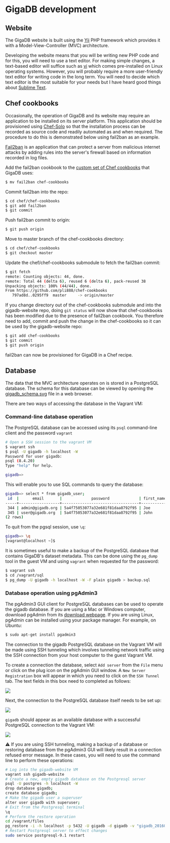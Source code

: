 # GigaDB development

## Website

The GigaDB website is built using the [Yii](http://www.yiiframework.com)
PHP framework which provides it with a Model-View-Controller (MVC)
architecture.

Developing the website means that you will be writing new PHP code and
for this, you will need to use a text editor. For making simple changes,
a text-based editor will suffice such as [vi](https://en.wikipedia.org/wiki/Vi)
which comes pre-installed on Linux operating systems. However, you will
probably require a more user-friendly text editor for writing code in
the long term. You will need to decide which text editor is the most
suitable for your needs but I have heard good things about
[Sublime Text](https://www.sublimetext.com).

## Chef cookbooks

Occasionally, the operation of GigaDB and its website may require an 
application to be installed on its server platform. This application
should be provisioned using [Chef-Solo](https://docs.chef.io/chef_solo.html)
so that the installation process can be recorded as source code and 
readily automated as and when required. The procedure to do this is
demonstrated below using fail2ban as an example.

[Fail2ban](http://www.fail2ban.org) is an application that can protect a
server from malicious internet attacks by adding rules into the server's
firewall based on information recorded in log files.

Add the fail2ban cookbook to the [custom set of Chef cookbooks](https://github.com/pli888/chef-cookbooks)
that GigaDB uses:

```bash
$ mv fail2ban chef-cookbooks
```

Commit fail2ban into the repo:

```bash
$ cd chef/chef-cookbooks
$ git add fail2ban
$ git commit
```

Push fail2ban commit to origin:

```bash
$ git push origin
```

Move to master branch of the chef-cookbooks directory:

```bash
$ cd chef/chef-cookbooks
$ git checkout master
```

Update the chef/chef-cookbooks submodule to fetch the fail2ban commit:

```bash
$ git fetch
remote: Counting objects: 44, done.
remote: Total 44 (delta 6), reused 6 (delta 6), pack-reused 38
Unpacking objects: 100% (44/44), done.
From https://github.com/pli888/chef-cookbooks
   797ad8d..0295ff9  master     -> origin/master
```

If you change directory out of the chef-cookbooks submodule and into the
gigadb-website repo, doing `git status` will now show that
chef-cookbooks has been modified due to the presence of fail2ban
cookbook. You therefore need to add, commit and
push the change in the chef-cookbooks so it can be used by the 
gigadb-website repo:

```bash
$ git add chef-cookbooks
$ git commit
$ git push origin
```

fail2ban can now be provisioned for GigaDB in a Chef recipe.

## Database

The data that the MVC architecture operates on is stored in a
PostgreSQL database. The schema for this database can be viewed by
opening the [gigadb_schema.svg](../sql/gigadb_schema.svg) file in a
web browser.

There are two ways of accessing the database in the Vagrant VM:

### Command-line database operation

The PostgreSQL database can be accessed using its `psql` command-line
client and the password `vagrant`

```bash
# Open a SSH session to the vagrant VM
$ vagrant ssh
$ psql -U gigadb -h localhost -W
Password for user gigadb:
psql (8.4.20)
Type "help" for help.

gigadb=>
```

This will enable you to use SQL commands to query the database:

```bash
gigadb=> select * from gigadb_user;
 id  |      email       |             password             | first_name | last_name | affiliation | role  | is_activated | newsletter | previous_newsletter_state | facebook_id | twitter_id | linkedin_id | google_id |    username     | orcid_id | preferred_link
-----+------------------+----------------------------------+------------+-----------+-------------+-------+--------------+------------+---------------------------+-------------+------------+-------------+-----------+-----------------+----------+----------------
 344 | admin@gigadb.org | 5a4f75053077a32e681f81daa8792f95 | Joe        | Bloggs    | BGI         | admin | t            | f          | t            |             |            |             |           | test@gigadb.org |          | EBI
 345 | user@gigadb.org  | 5a4f75053077a32e681f81daa8792f95 | John       | Smith     | BGI         | user  | t            | f          | t            |             |            |             |           | user@gigadb.org |          | EBI
(2 rows)

```

To quit from the pgsql session, use `\q`:

```bash
gigadb=> \q
[vagrant@localhost ~]$

```

It is sometimes useful to make a backup of the PostgreSQL database
that contains GigaDB's dataset metadata. This can be done using the
`pg_dump` tool in the guest VM and using `vagrant` when requested for
the password:

```bash
$ vagrant ssh
$ cd /vagrant/sql
$ pg_dump -U gigadb -h localhost -W -F plain gigadb > backup.sql
```

### Database operation using pgAdmin3

The pgAdmin3 GUI client for PostgreSQL databases can be used to
operate the gigadb database. If you are using a Mac or Windows
computer, download pgAdmin from its [download webpage](http://www.pgadmin.org/download/).
If you are using Linux, pgAdmin can be installed using your package
manager. For example, on Ubuntu:

```bash
$ sudo apt-get install pgadmin3
```

The connection to the gigadb PostgreSQL database on the Vagrant VM
will be made using SSH tunneling which involves tunneling network
traffic using the SSH connection from your host computer to the guest
Vagrant VM.

To create a connection the database, select `Add server` from the
`File` menu or click on the plug icon on the pgAdmin GUI window. A
`New Server Registration` box will appear in which you need to click on
the `SSH Tunnel` tab. The text fields in this box need to completed
as follows:

<img src="https://github.com/gigascience/gigadb-website/blob/develop/images/docs/pgadmin1.png?raw=true">

Next, the connection to the PostgreSQL database itself needs to be
set up:

<img src="https://github.com/gigascience/gigadb-website/blob/develop/images/docs/pgadmin2.png?raw=true">

`gigadb` should appear as an available database with a successful
PostgreSQL connection to the Vagrant VM:

<img src="https://github.com/gigascience/gigadb-website/blob/develop/images/docs/pgadmin3.png?raw=true">

:warning: If you are using SSH tunneling, making a backup of a database or 
restoring database from the pgAdmin3 GUI will likely result in a connection 
refused error message. In these cases, you will need to use the command line 
to perform these operations:

```bash
# Log into the gigadb-website VM
vagrant ssh gigadb-website
# Create a new, empty gigadb database on the Postgresql server
psql -U postgres -h localhost -W
drop database gigadb;
create database gigadb;
# Make the gigadb user a superuser
alter user gigadb with superuser;
# Exit from the Postgresql terminal
\q
# Perform the restore operation
cd /vagrant/files
pg_restore -i -h localhost -p 5432 -U gigadb -d gigadb -v "gigadb_20160111.backup"
# Restart Postgresql server to effect changes
sudo service postgresql-9.1 restart
```